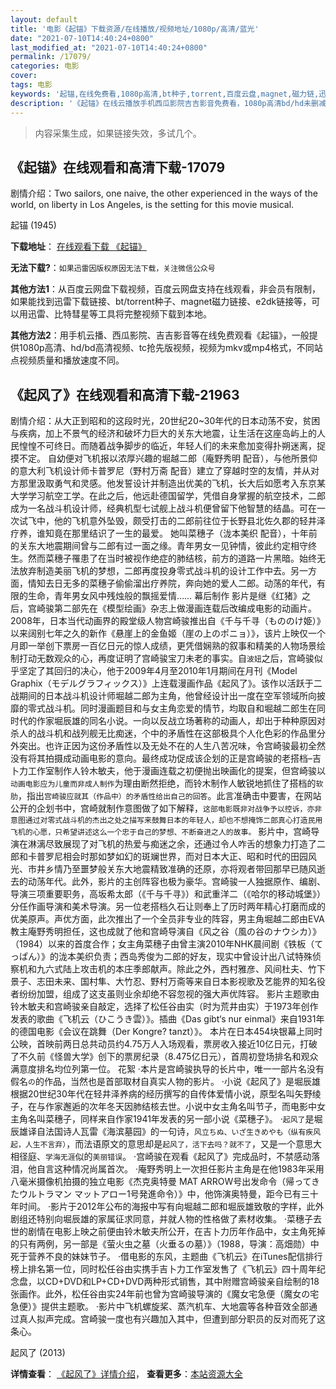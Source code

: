 ```yaml
---
layout: default
title: '电影《起锚》下载资源/在线播放/视频地址/1080p/高清/蓝光'
date: "2021-07-10T14:40:24+0800"
last_modified_at: "2021-07-10T14:40:24+0800"
permalink: /17079/
categories: 电影
cover:
tags: 电影
keywords: '起锚,在线免费看,1080p高清,bt种子,torrent,百度云盘,magnet,磁力链,迅雷下载资源'
description: '《起锚》在线云播放手机西瓜影院吉吉影音免费看，1080p高清bd/hd未删减完整版和tc抢先枪版，mkv/mp4格式，附带bt/torrent种子、magnet/磁力链、百度云盘、网盘资源迅雷下载链接'
---
```


>内容采集生成，如果链接失效，多试几个。


## 《起锚》在线观看和高清下载-17079

剧情介绍：Two sailors, one naive, the other experienced in the ways of the world, on liberty in Los Angeles, is the setting for this movie musical.


起锚 (1945)

**下载地址**： [在线观看下载 《起锚》](https://www.btbtdy.me/btdy/dy3753.html) 


**无法下载?**：`如果迅雷因版权原因无法下载，关注微信公众号 `

**其他方法1**：从百度云网盘下载视频，百度云网盘支持在线观看，非会员有限制，如果能找到迅雷下载链接、bt/torrent种子、magnet磁力链接、e2dk链接等，可以用迅雷、比特彗星等工具将完整视频下载到本地。

**其他方法2**：用手机云播、西瓜影院、吉吉影音等在线免费观看《起锚》，一般提供1080p高清、hd/bd高清视频、tc抢先版视频，视频为mkv或mp4格式，不同站点视频质量和播放速度不同。


## 《起风了》在线观看和高清下载-21963

剧情介绍：从大正到昭和的这段时光，20世纪20~30年代的日本动荡不安，贫困与疾病，加上不景气的经济和破坏力巨大的关东大地震，让生活在这座岛屿上的人民惶惶不可终日。而随着战争脚步的临近，年轻人们的未来愈加变得扑朔迷离，捉摸不定。 自幼便对飞机报以浓厚兴趣的堀越二郎（庵野秀明 配音），与他所景仰的意大利飞机设计师卡普罗尼（野村万斋 配音）建立了穿越时空的友情，并从对方那里汲取勇气和灵感。他发誓设计并制造出优美的飞机，长大后如愿考入东京某大学学习航空工学。在此之后，他远赴德国留学，凭借自身掌握的航空技术，二郎成为一名战斗机设计师，经典机型七试舰上战斗机便曾留下他智慧的结晶。可在一次试飞中，他的飞机意外坠毁，颇受打击的二郎前往位于长野县北佐久郡的轻井泽疗养，谁知竟在那里结识了一生的最爱。 她叫菜穗子（泷本美织 配音），十年前的关东大地震期间曾与二郎有过一面之缘。青年男女一见钟情，彼此约定相守终生。然而菜穗子罹患了在当时被视作绝症的肺结核，前方的道路一片黑暗。始终无法放弃制造美丽飞机的梦想，二郎再度投身零式战斗机的设计工作中去。另一方面，情知去日无多的菜穗子偷偷溜出疗养院，奔向她的爱人二郎。动荡的年代，有限的生命，青年男女风中残烛般的飘摇爱情…… 幕后制作 影片是继《红猪》之后，宫崎骏第二部先在《模型绘画》杂志上做漫画连载后改编成电影的动画片。 2008年，日本当代动画界的殿堂级人物宫崎骏推出自《千与千寻（もののけ姫）》以来阔别七年之久的新作《悬崖上的金鱼姬（崖の上のポニョ）》，该片上映仅一个月即一举创下票房一百亿日元的惊人成绩，更凭借娴熟的叙事和精美的人物场景绘制打动无数观众的心，再度证明了宫崎骏宝刀未老的事实。自`波妞`之后，宫崎骏似乎坚定了其回归的决心，他于2009年4月至2010年1月期间在月刊《Model Graphix（モデルグラフィックス）》上连载漫画作品《起风了》。该作以活跃于二战期间的日本战斗机设计师堀越二郎为主角，他曾经设计出一度在空军领域所向披靡的零式战斗机。同时漫画题目和与女主角恋爱的情节，均取自和堀越二郎生在同时代的作家堀辰雄的同名小说。一向以反战立场著称的动画人，却出于种种原因对杀人的战斗机和战列舰无比痴迷，个中的矛盾性在这部极具个人化色彩的作品里分外突出。也许正因为这份矛盾性以及无处不在的人生八苦况味，令宫崎骏最初全然没有将其拍摄成动画电影的意向。最终成功促成该企划的正是宫崎骏的老搭档–吉卜力工作室制作人铃木敏夫，他于漫画连载之初便抛出映画化的提案，但宫崎骏以`动画电影应为儿童而非成人制作`为理由断然拒绝，而铃木制作人敏锐地抓住了搭档的`软肋`，指出`宫崎骏应就其（作品中）的矛盾性给出自己的回答`。此言准确击中要害，在网站公开的企划书中，宫崎就制作意图做了如下解释，`这部电影既非对战争予以控诉，亦非意图通过对零式战斗机的杰出之处之描写来鼓舞日本的年轻人，却也不想掩饰二郎真心打造民用飞机的心愿，只希望讲述这么一个忠于自己的梦想、不断奋进之人的故事。` 影片中，宫崎导演在淋漓尽致展现了对飞机的热爱与痴迷之余，还通过令人咋舌的想象力打造了二郎和卡普罗尼相会时那如梦如幻的斑斓世界，而对日本大正、昭和时代的田园风光、市井乡情乃至噩梦般关东大地震精致准确的还原，亦将观者带回那早已随风逝去的动荡年代。此外，影片的主创阵容也极为豪华。宫崎骏一人独据原作、编剧、导演三项重要职务，高坂希太郎（《千与千寻》）和武重洋二（《哈尔的移动城堡》）分任作画导演和美术导演。另一位老搭档久石让则奉上了历时两年精心打磨而成的优美原声。声优方面，此次推出了一个全员非专业的阵容，男主角堀越二郎由EVA教主庵野秀明担任，这也成就了他和宫崎导演自《风之谷（風の谷のナウシカ）》（1984）以来的首度合作；女主角菜穗子由曾主演2010年NHK晨间剧《铁板（てっぱん）》的泷本美织负责；西岛秀俊为二郎的好友，现实中曾设计出八试特殊侦察机和九六式陆上攻击机的本庄季郎献声。除此之外，西村雅彦、风间杜夫、竹下景子、志田未来、国村隼、大竹忍、野村万斋等来自日本影视歌及艺能界的知名役者纷纷加盟，组成了这支虽则业余却绝不容忽视的强大声优阵容。 影片主题歌由铃木敏夫和宫崎骏亲自敲定，选择了松任谷由实（时为荒井由实）于1973年创作发表的歌曲《飞机云（ひこうき雲）》。插曲《Das gibt‘s nur einmal》来自1931年的德国电影《会议在跳舞（Der Kongre? tanzt）》。 本片在日本454块银幕上同时公映，首映前两日总共动员约4.75万人入场观看，票房收入接近10亿日元，打破了不久前《怪兽大学》创下的票房纪录（8.475亿日元），首周初登场排名和观众满意度排名均位列第一位。 花絮 ·本片是宫崎骏执导的长片中，唯一一部片名没有假名`の`的作品，当然也是首部取材自真实人物的影片。 ·小说《起风了》是堀辰雄根据20世纪30年代在轻井泽养病的经历撰写的自传体爱情小说，原型名叫矢野绫子，在与作家邂逅的次年冬天因肺结核去世。小说中女主角名叫节子，而电影中女主角名叫菜穗子，同样来自作家1941年发表的另一部小说《菜穗子》。 ·`起风了`是堀辰雄译自法国诗人瓦雷《海滨墓园》的一句诗，`风立ちぬ、いざ生きめやも（纵有疾风起，人生不言弃）`，而法语原文的意思却是`起风了，活下去吗？就不了`，又是一个意思大相径庭、`学海无涯`似的`美丽错误`。 ·宫崎骏在观看《起风了》完成品时，不禁感动落泪，他自言这种情况尚属首次。 ·庵野秀明上一次担任影片主角是在他1983年采用八毫米摄像机拍摄的独立电影《杰克奥特曼 MAT ARROW号出发命令（帰ってきたウルトラマン マットアロー1号発進命令）》中，他饰演奥特曼，距今已有三十年时间。 ·影片于2012年公布的海报中写有向堀越二郎和堀辰雄致敬的字样，此外剧组还特别向堀辰雄的家属征求同意，并就人物的性格做了素材收集。 ·菜穗子去世的剧情在电影上映之前便由铃木敏夫所公开，在吉卜力历年作品中，女主角死掉的只有两例，另一部是《萤火虫之墓（火垂るの墓）》（1988，导演：高畑勋）中死于营养不良的妹妹节子。 ·借电影的东风，主题曲《飞机云》在iTunes配信排行榜上排名第一位，同时松任谷由实携手吉卜力工作室发售了《飞机云》四十周年纪念盘，以CD+DVD和LP+CD+DVD两种形式销售，其中附赠宫崎骏亲自绘制的18张画作。此外，松任谷由实24年前也曾为宫崎骏导演的《魔女宅急便（魔女の宅急便）》提供主题歌。 ·影片中飞机螺旋桨、蒸汽机车、大地震等各种音效全部通过真人拟声完成。宫崎骏一度也有兴趣加入其中，但遭到部分职员的反对而死了这条心。


起风了 (2013)

**详情查看**： [《起风了》详情介绍](/movie/21963/)， **查看更多**：[本站资源大全](/movie/t/all/)

